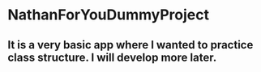 # NathanForYouDummyProject
## It is a very basic app where I wanted to practice class structure. I will develop more later. 
